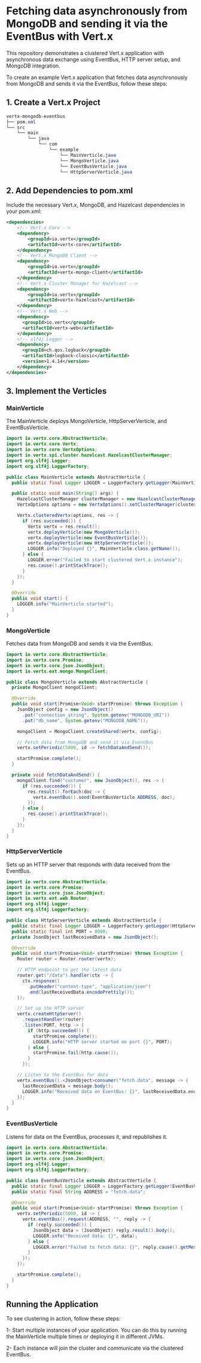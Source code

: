 # Fetching data asynchronously from MongoDB and sending it via the EventBus with Vert.x

This repository demonstrates a clustered Vert.x application with asynchronous data exchange using EventBus, HTTP server setup, and MongoDB integration.

To create an example Vert.x application that fetches data asynchronously from MongoDB and sends it via the EventBus, follow these steps:

## 1. Create a Vert.x Project
```css
vertx-mongodb-eventbus
├── pom.xml
└── src
    └── main
        └── java
            └── com
                └── example
                    └── MainVerticle.java
                    └── MongoVerticle.java
                    └── EventBusVerticle.java
                    └── HttpServerVerticle.java

```

## 2. Add Dependencies to pom.xml
Include the necessary Vert.x, MongoDB, and Hazelcast dependencies in your pom.xml:
```xml
<dependencies>
    <!-- Vert.x Core -->
    <dependency>
        <groupId>io.vertx</groupId>
        <artifactId>vertx-core</artifactId>
    </dependency>
    <!-- Vert.x MongoDB Client -->
    <dependency>
        <groupId>io.vertx</groupId>
        <artifactId>vertx-mongo-client</artifactId>
    </dependency>
    <!-- Vert.x Cluster Manager for Hazelcast -->
    <dependency>
        <groupId>io.vertx</groupId>
        <artifactId>vertx-hazelcast</artifactId>
    </dependency>
    <!-- Vert.x Web -->
    <dependency>
      <groupId>io.vertx</groupId>
      <artifactId>vertx-web</artifactId>
    </dependency>
    <!-- slf4j Logger -->
    <dependency>
      <groupId>ch.qos.logback</groupId>
      <artifactId>logback-classic</artifactId>
      <version>1.4.14</version>
    </dependency>
</dependencies>
```

## 3. Implement the Verticles

### MainVerticle
The MainVerticle deploys MongoVerticle, HttpServerVerticle, and EventBusVerticle.
```java
import io.vertx.core.AbstractVerticle;
import io.vertx.core.Vertx;
import io.vertx.core.VertxOptions;
import io.vertx.spi.cluster.hazelcast.HazelcastClusterManager;
import org.slf4j.Logger;
import org.slf4j.LoggerFactory;

public class MainVerticle extends AbstractVerticle {
  public static final Logger LOGGER = LoggerFactory.getLogger(MainVerticle.class);

  public static void main(String[] args) {
    HazelcastClusterManager clusterManager = new HazelcastClusterManager();
    VertxOptions options = new VertxOptions().setClusterManager(clusterManager);

    Vertx.clusteredVertx(options, res -> {
      if (res.succeeded()) {
        Vertx vertx = res.result();
        vertx.deployVerticle(new MongoVerticle());
        vertx.deployVerticle(new EventBusVerticle());
        vertx.deployVerticle(new HttpServerVerticle());
        LOGGER.info("Deployed {}", MainVerticle.class.getName());
      } else {
        LOGGER.error("Failed to start clustered Vert.x instance");
        res.cause().printStackTrace();
      }
    });
  }

  @Override
  public void start() {
    LOGGER.info("MainVerticle started");
  }
}
```
### MongoVerticle
Fetches data from MongoDB and sends it via the EventBus.
```java
import io.vertx.core.AbstractVerticle;
import io.vertx.core.Promise;
import io.vertx.core.json.JsonObject;
import io.vertx.ext.mongo.MongoClient;

public class MongoVerticle extends AbstractVerticle {
  private MongoClient mongoClient;

  @Override
  public void start(Promise<Void> startPromise) throws Exception {
    JsonObject config = new JsonObject()
      .put("connection_string", System.getenv("MONGODB_URI"))
      .put("db_name", System.getenv("MONGODB_NAME"));

    mongoClient = MongoClient.createShared(vertx, config);

    // Fetch data from MongoDB and send it via EventBus
    vertx.setPeriodic(5000, id -> fetchDataAndSend());

    startPromise.complete();
  }

  private void fetchDataAndSend() {
    mongoClient.find("customer", new JsonObject(), res -> {
      if (res.succeeded()) {
        res.result().forEach(doc -> {
          vertx.eventBus().send(EventBusVerticle.ADDRESS, doc);
        });
      } else {
        res.cause().printStackTrace();
      }
    });
  }
}
```
### HttpServerVerticle
Sets up an HTTP server that responds with data received from the EventBus.
```java
import io.vertx.core.AbstractVerticle;
import io.vertx.core.Promise;
import io.vertx.core.json.JsonObject;
import io.vertx.ext.web.Router;
import org.slf4j.Logger;
import org.slf4j.LoggerFactory;

public class HttpServerVerticle extends AbstractVerticle {
  public static final Logger LOGGER = LoggerFactory.getLogger(HttpServerVerticle.class);
  public static final int PORT = 8080;
  private JsonObject lastReceivedData = new JsonObject();

  @Override
  public void start(Promise<Void> startPromise) throws Exception {
    Router router = Router.router(vertx);

    // HTTP endpoint to get the latest data
    router.get("/data").handler(ctx -> {
      ctx.response()
        .putHeader("content-type", "application/json")
        .end(lastReceivedData.encodePrettily());
    });

    // Set up the HTTP server
    vertx.createHttpServer()
      .requestHandler(router)
      .listen(PORT, http -> {
        if (http.succeeded()) {
          startPromise.complete();
          LOGGER.info("HTTP server started on port {}", PORT);
        } else {
          startPromise.fail(http.cause());
        }
      });

    // Listen to the EventBus for data
    vertx.eventBus().<JsonObject>consumer("fetch.data", message -> {
      lastReceivedData = message.body();
      LOGGER.info("Received data on EventBus: {}", lastReceivedData.encodePrettily());
    });
  }
}
```

### EventBusVerticle
Listens for data on the EventBus, processes it, and republishes it.
```java
import io.vertx.core.AbstractVerticle;
import io.vertx.core.Promise;
import io.vertx.core.json.JsonObject;
import org.slf4j.Logger;
import org.slf4j.LoggerFactory;

public class EventBusVerticle extends AbstractVerticle {
  public static final Logger LOGGER = LoggerFactory.getLogger(EventBusVerticle.class);
  public static final String ADDRESS = "fetch.data";

  @Override
  public void start(Promise<Void> startPromise) throws Exception {
    vertx.setPeriodic(5000, id -> {
      vertx.eventBus().request(ADDRESS, "", reply -> {
        if (reply.succeeded()) {
          JsonObject data = (JsonObject) reply.result().body();
          LOGGER.info("Received data: {}", data);
        } else {
          LOGGER.error("Failed to fetch data: {}", reply.cause().getMessage());
        }
      });
    });

    startPromise.complete();
  }
}
```
## Running the Application
To see clustering in action, follow these steps:

1- Start multiple instances of your application. You can do this by running the MainVerticle multiple times or deploying it in different JVMs.

2- Each instance will join the cluster and communicate via the clustered EventBus.
